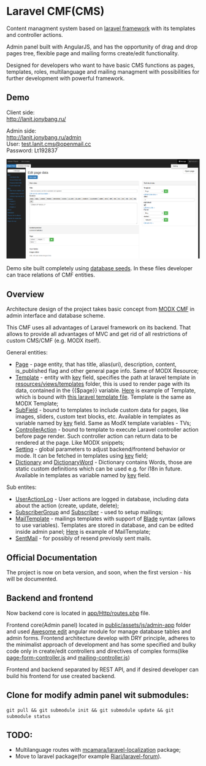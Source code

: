 # Laravel CMF(CMS)

Content managment system based on [laravel framework](https://laravel.com/) with its templates and controller actions.

Admin panel built with AngularJS, and has the opportunity of drag and drop pages tree, flexible page and mailing forms create/edit functionality.

Designed for developers who want to have basic CMS functions as pages, templates, roles, multilanguage and mailing managment with possibilities for further development with powerful framework.

## Demo

Client side:  
http://lanit.jonybang.ru/

Admin side:  
http://lanit.jonybang.ru/admin  
User: test.lanit.cms@openmail.cc  
Password: Lt192837

![Admin panel screenshot](public/assets/img/admin-panel-screenshot.png)

Demo site built completely using [database seeds](database/seeds). In these files developer can trace relations of CMF entities.

## Overview

Architecture design of the project takes basic concept from [MODX CMF](https://modx.com/) in admin interface and database scheme.

This CMF uses all advantages of Laravel framework on its backend. That allows to provide all advantages of MVC and get rid of all restrictions of custom CMS/CMF (e.g. MODX itself).

General entities:  
- [Page](app/Page.php) - page entity, that has title, alias(uri), description, content, is_published flag and other general page info. Same of MODX Resource;
- [Template](app/Template.php) - entity with [key](database/migrations/2016_06_05_030526_create_templates_table.php#L18) field, specifies the path at laravel template in [resources/views/templates](resources/views/templates) folder, this is used to render page with its data, contained in the {{$page}} variable. [Here](database/seeds/TemplatesTableSeeder.php#L16) is example of Template, which is bound with [this laravel template file](resources/views/templates/blog.blade.php). Template is the same as MODX Template;
- [SubField](app/SubField.php) - bound to templates to include custom data for pages, like images, sliders, custom text blocks, etc. Available in templates as variable named by [key](database/migrations/2016_06_05_092703_create_sub_fields_table.php#L18) field. Same as ModX template variables - TVs;
- [ControllerAction](app/ControllerAction.php) - bound to template to execute Laravel controller action before page render. Such controller action can return data to be rendered at the page. Like MODX snippets;
- [Setting](app/Setting.php) - global parameters to adjust backend/frontend behavior or mode. It can be fetched in templates using [key](database/migrations/2016_06_05_050515_create_settings_table.php#L18) field;
- [Dictionary](app/Dictionary.php) and [DictionaryWord](app/DictionaryWord.php) - Dictionary contains Words, those are static custom definitions which can be used e.g. for i18n in future. Available in templates as variable named by [key](database/migrations/2016_06_27_012107_create_dictionary_words_table.php#L18) field.

Sub entites:  
- [UserActionLog](app/UserActionLog.php) - User actions are logged in database, including data about the action (create, update, delete);
- [SubscriberGroup](app/SubscriberGroup.php) and [Subscriber](app/Subscriber.php) - used to setup mailings;
- [MailTemplate](app/MailTemplate.php) - mailings templates with support of [Blade](https://laravel.com/docs/5.0/templates) syntax (allows to use variables). Templates are stored in database, and can be edited inside admin panel; [Here](database/seeds/MailingSeeder.php#L14) is example of MailTemplate;
- [SentMail](app/SentMail.php) - for possibly of resend previosly sent mails.

## Official Documentation

The project is now on beta version, and soon, when the first version - his will be documented.

## Backend and frontend

Now backend core is located in [app/Http/routes.php](https://github.com/Jonybang/Lanit-Laravel-CMF/blob/master/app/Http/routes.php) file.

Frontend core(Admin panel) located in [public/assets/js/admin-app](https://github.com/Jonybang/Lanit-Laravel-CMF/tree/master/public/assets/js/admin-app) folder and used [Awesome edit](https://github.com/Jonybang/awesome-edit) angular module for manage database tables and admin forms. Frontend architecture develop with DRY principle, adheres to the minimalist approach of development and has some specified and bulky code only in create/edit controllers and directives of complex forms(like [page-form-controller.js](public/assets/js/admin-app/modules/page-form/page-form-controller.js) and [mailing-controller.js](public/assets/js/admin-app/modules/site-manage/mailing/mailing-controller.js))

Frontend and backend separated by REST API, and if desired developer can build his frontend for use created backend.

## Clone for modify admin panel wit submodules:

```
git pull && git submodule init && git submodule update && git submodule status
```

## TODO:

- Multilanguage routes with [mcamara/laravel-localization](https://github.com/mcamara/laravel-localization) package;
- Move to laravel package(for example [Riari/laravel-forum](https://github.com/Riari/laravel-forum)).
